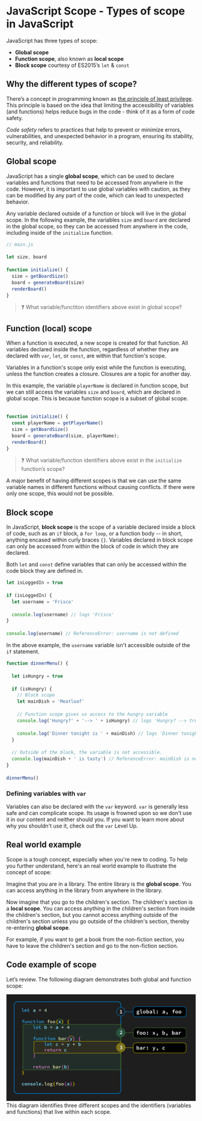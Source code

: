 # JavaScript Scope - Types of scope in JavaScript

JavaScript has three types of scope:
  - **Global scope**
  - **Function scope**, also known as **local scope**
  - **Block scope** courtesy of ES2015’s `let` & `const`

## Why the different types of scope?

There’s a concept in programming known as [the principle of least privilege](https://en.wikipedia.org/wiki/Principle_of_least_privilege). This principle is based on the idea that limiting the accessibility of variables (and functions) helps reduce bugs in the code - think of it as a form of code safety.

*Code safety* refers to practices that help to prevent or minimize errors, vulnerabilities, and unexpected behavior in a program, ensuring its stability, security, and reliability.

## Global scope

JavaScript has a single **global scope**, which can be used to declare variables and functions that need to be accessed from anywhere in the code.  However, it is important to use global variables with caution, as they can be modified by any part of the code, which can lead to unexpected behavior.

Any variable declared outside of a function or block will live in the global scope. In the following example, the variables `size` and `board` are declared in the global scope, so they can be accessed from anywhere in the code, including inside of the `initialize` function.

```js
// main.js

let size, board

function initialize() {
  size = getBoardSize()
  board = generateBoard(size)
  renderBoard()
}

```

> ❓ What variable/functiton identifiers above exist in global scope?

## Function (local) scope

When a function is executed, a new scope is created for that function. All variables declared inside the function, regardless of whether they are declared with `var`, `let`, or `const`, are within that function's scope.

Variables in a function's scope only exist while the function is executing, unless the function creates a closure. Closures are a topic for another day.

In this example, the variable `playerName` is declared in function scope, but we can still access the variables `size` and `board`, which are declared in global scope. This is because function scope is a subset of global scope.



```js

function initialize() {
  const playerName = getPlayerName()
  size = getBoardSize()
  board = generateBoard(size, playerName);
  renderBoard()
}

```

> ❓ What variable/function identifiers above exist in the `initialize` function’s scope?

A major benefit of having different scopes is that we can use the same variable names in different functions without causing conflicts. If there were only one scope, this would not be possible.

## Block scope

In JavaScript, **block scope** is the scope of a variable declared inside a block of code, such as an `if` block, a `for loop`, or a function body -- in short, anything encased within curly braces `{}`. Variables declared in block scope can only be accessed from within the block of code in which they are declared. 

Both `let` and `const` define variables that can only be accessed within the code block they are defined in.

```js
let isLoggedIn = true

if (isLoggedIn) {
  let username = 'Frisco'

  console.log(username) // logs 'Frisco'
}

console.log(username) // ReferenceError: username is not defined
```

In the above example, the `username` variable isn't accessible outside of the `if` statement. 


```js
function dinnerMenu() {

  let isHungry = true

  if (isHungry) {
    // Block scope
    let mainDish = 'Meatloaf'

    // Function scope gives us access to the hungry variable
    console.log('Hungry?' + '--> ' + isHungry) // logs 'Hungry? --> true'

    console.log('Dinner tonight is ' + mainDish) // logs 'Dinner tonight is Meatloaf'
  }

  // Outside of the block, the variable is not accessible.
  console.log(mainDish + ' is tasty') // ReferenceError: mainDish is not defined
}

dinnerMenu()
```


### Defining variables with `var`

Variables can also be declared with the `var` keyword. `var` is generally less safe and can complicate scope. Its usage is frowned upon so we don't use it in our content and neither should you. If you want to learn more about why you shouldn't use it, check out the `var` Level Up.

## Real world example

Scope is a tough concept, especially when you're new to coding. To help you further understand, here's an real world example to illustrate the concept of scope:

Imagine that you are in a library. The entire library is the **global scope**. You can access anything in the library from anywhere in the library.

Now imagine that you go to the children's section. The children's section is a **local scope**. You can access anything in the children's section from inside the children's section, but you cannot access anything outside of the children's section unless you go outside of the children's section, thereby re-entering **global scope**.

For example, if you want to get a book from the non-fiction section, you have to leave the children's section and go to the non-fiction section.

## Code example of scope

Let’s review. The following diagram demonstrates both global and function scope:

![Scope example](./assets/scope.png)
This diagram identifies three different scopes and the identifiers (variables and functions) that live within each scope.

